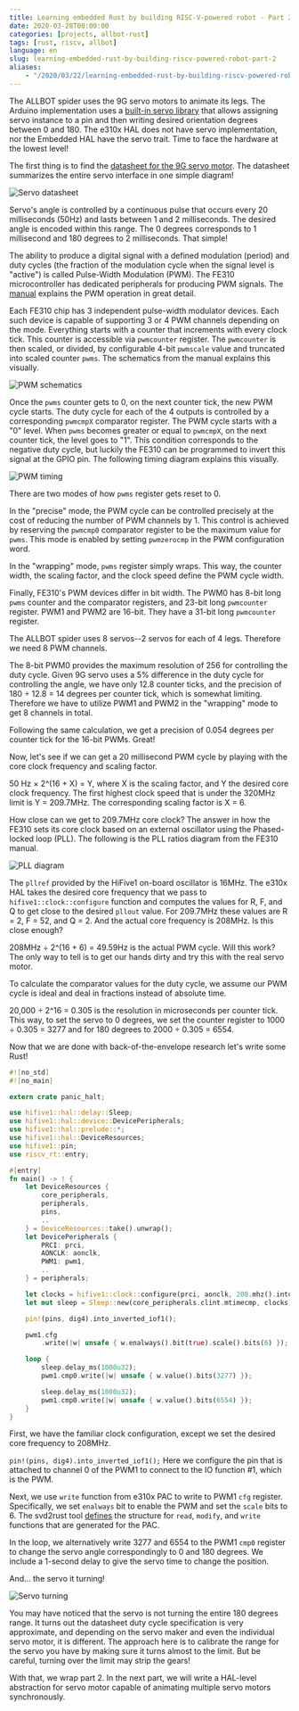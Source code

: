 ```yaml
---
title: Learning embedded Rust by building RISC-V-powered robot - Part 2
date: 2020-03-28T00:00:00
categories: [projects, allbot-rust]
tags: [rust, riscv, allbot]
language: en
slug: learning-embedded-rust-by-building-riscv-powered-robot-part-2
aliases:
    - "/2020/03/22/learning-embedded-rust-by-building-riscv-powered-robot-part-2/"
---
```


The ALLBOT spider uses the 9G servo motors to animate its legs. The Arduino implementation uses a [built-in servo library](https://www.arduino.cc/en/Reference/Servo) that allows assigning servo instance to a pin and then writing desired orientation degrees between 0 and 180. The e310x HAL does not have servo implementation, nor the Embedded HAL have the servo trait. Time to face the hardware at the lowest level!

The first thing is to find the [datasheet for the 9G servo motor](http://www.ee.ic.ac.uk/pcheung/teaching/DE1_EE/stores/sg90_datasheet.pdf). The datasheet summarizes the entire servo interface in one simple diagram!

![Servo datasheet](/media/2020/allbot_rust_part2/servo.png)

Servo's angle is controlled by a continuous pulse that occurs every 20 milliseconds (50Hz) and lasts between 1 and 2 milliseconds. The desired angle is encoded within this range. The 0 degrees corresponds to 1 millisecond and 180 degrees to 2 milliseconds. That simple!

The ability to produce a digital signal with a defined modulation (period) and duty cycles (the fraction of the modulation cycle when the signal level is "active") is called Pulse-Width Modulation (PWM). The FE310 microcontroller has dedicated peripherals for producing PWM signals. The [manual](https://sifive.cdn.prismic.io/sifive%2F500a69f8-af3a-4fd9-927f-10ca77077532_fe310-g000.pdf) explains the PWM operation in great detail. 

Each FE310 chip has 3 independent pulse-width modulator devices. Each such device is capable of supporting 3 or 4 PWM channels depending on the mode. Everything starts with a counter that increments with every clock tick. This counter is accessible via `pwmcounter` register. The `pwmcounter` is then scaled, or divided, by configurable 4-bit `pwmscale` value and truncated into scaled counter `pwms`. The schematics from the manual explains this visually.

![PWM schematics](/media/2020/allbot_rust_part2/pwm.png)

Once the `pwms` counter gets to 0, on the next counter tick, the new PWM cycle starts. The duty cycle for each of the 4 outputs is controlled by a corresponding `pwmcmpX` comparator register. The PWM cycle starts with a "0" level. When `pwms` becomes greater or equal to `pwmcmpX`, on the next counter tick, the level goes to "1". This condition corresponds to the negative duty cycle, but luckily the FE310 can be programmed to invert this signal at the GPIO pin. The following timing diagram explains this visually.

![PWM timing](/media/2020/allbot_rust_part2/timing.png)

There are two modes of how `pwms` register gets reset to 0.

In the "precise" mode, the PWM cycle can be controlled precisely at the cost of reducing the number of PWM channels by 1. This control is achieved by reserving the `pwmcmp0` comparator register to be the maximum value for `pwms`. This mode is enabled by setting `pwmzerocmp` in the PWM configuration word.

In the "wrapping" mode, `pwms` register simply wraps. This way, the counter width, the scaling factor, and the clock speed define the PWM cycle width.

Finally, FE310's PWM devices differ in bit width. The PWM0 has 8-bit long `pwms` counter and the comparator registers, and 23-bit long `pwmcounter` register. PWM1 and PWM2 are 16-bit. They have a 31-bit long `pwmcounter` register.

The ALLBOT spider uses 8 servos--2 servos for each of 4 legs. Therefore we need 8 PWM channels.

The 8-bit PWM0 provides the maximum resolution of 256 for controlling the duty cycle. Given 9G servo uses a 5% difference in the duty cycle for controlling the angle, we have only 12.8 counter ticks, and the precision of 180 ÷ 12.8 = 14 degrees per counter tick, which is somewhat limiting. Therefore we have to utilize PWM1 and PWM2 in the "wrapping" mode to get 8 channels in total.

Following the same calculation, we get a precision of 0.054 degrees per counter tick for the 16-bit PWMs. Great!

Now, let's see if we can get a 20 millisecond PWM cycle by playing with the core clock frequency and scaling factor.

50 Hz × 2^(16 + X) = Y, where X is the scaling factor, and Y the desired core clock frequency. The first highest clock speed that is under the 320MHz limit is Y = 209.7MHz. The corresponding scaling factor is X = 6.

How close can we get to 209.7MHz core clock? The answer in how the FE310 sets its core clock based on an external oscillator using the Phased-locked loop (PLL). The following is the PLL ratios diagram from the FE310 manual.

![PLL diagram](/media/2020/allbot_rust_part2/pll.png)

The `pllref` provided by the HiFive1 on-board oscillator is 16MHz. The e310x HAL takes the desired core frequency that we pass to `hifive1::clock::configure` function and computes the values for R, F, and Q to get close to the desired `pllout` value. For 209.7MHz these values are R = 2, F = 52, and Q = 2. And the actual core frequency is 208MHz. Is this close enough?

208MHz  ÷ 2^(16 + 6) = 49.59Hz is the actual PWM cycle. Will this work? The only way to tell is to get our hands dirty and try this with the real servo motor.  

To calculate the comparator values for the duty cycle, we assume our PWM cycle is ideal and deal in fractions instead of absolute time.

20,000 ÷ 2^16 = 0.305 is the resolution in microseconds per counter tick. This way, to set the servo to 0 degrees, we set the counter register to 1000 ÷ 0.305 = 3277 and for 180 degrees to 2000 ÷ 0.305 = 6554.

Now that we are done with back-of-the-envelope research let's write some Rust!

```rust
#![no_std]
#![no_main]

extern crate panic_halt;

use hifive1::hal::delay::Sleep;
use hifive1::hal::device::DevicePeripherals;
use hifive1::hal::prelude::*;
use hifive1::hal::DeviceResources;
use hifive1::pin;
use riscv_rt::entry;

#[entry]
fn main() -> ! {
    let DeviceResources {
        core_peripherals,
        peripherals,
        pins,
        ..
    } = DeviceResources::take().unwrap();
    let DevicePeripherals {
        PRCI: prci,
        AONCLK: aonclk,
        PWM1: pwm1,
        ..
    } = peripherals;

    let clocks = hifive1::clock::configure(prci, aonclk, 208.mhz().into());
    let mut sleep = Sleep::new(core_peripherals.clint.mtimecmp, clocks);

    pin!(pins, dig4).into_inverted_iof1();

    pwm1.cfg
        .write(|w| unsafe { w.enalways().bit(true).scale().bits(6) });

    loop {
        sleep.delay_ms(1000u32);
        pwm1.cmp0.write(|w| unsafe { w.value().bits(3277) });

        sleep.delay_ms(1000u32);
        pwm1.cmp0.write(|w| unsafe { w.value().bits(6554) });
    }
}
```

First, we have the familiar clock configuration, except we set the desired core frequency to 208MHz.

`pin!(pins, dig4).into_inverted_iof1();` Here we configure the pin that is attached to channel 0 of the PWM1 to connect to the IO function #1, which is the PWM.

Next, we use `write` function from e310x PAC to write to PWM1 `cfg` register. Specifically, we set `enalways` bit to enable the PWM and set the `scale` bits to 6. The svd2rust tool [defines](https://docs.rs/svd2rust/#read--modify--write-api) the structure for `read`, `modify`, and `write` functions that are generated for the PAC.

In the loop, we alternatively write 3277 and 6554 to the PWM1 `cmp0` register to change the servo angle correspondingly to 0 and 180 degrees. We include a 1-second delay to give the servo time to change the position.

And... the servo it turning!

![Servo turning](/media/2020/allbot_rust_part2/servo.gif)

You may have noticed that the servo is not turning the entire 180 degrees range. It turns out the datasheet duty cycle specification is very approximate, and depending on the servo maker and even the individual servo motor, it is different. The approach here is to calibrate the range for the servo you have by making sure it turns almost to the limit. But be careful, turning over the limit may strip the gears!

With that, we wrap part 2. In the next part, we will write a HAL-level abstraction for servo motor capable of animating multiple servo motors synchronously.